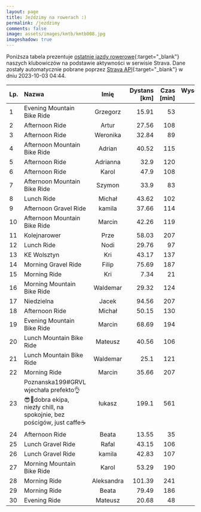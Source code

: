 ```yaml
---
layout: page
title: Jeździmy na rowerach :)
permalink: /jezdzimy
comments: false
image: assets/images/kmtb/kmtb008.jpg
imageshadow: true
---
```


Poniższa tabela prezentuje [ostatnie jazdy rowerowe](https://www.strava.com/clubs/336381){:target="_blank"} naszych klubowiczów na podstawie aktywności w serwisie Strava. Dane zostały automatycznie pobrane poprzez [Strava API](https://developers.strava.com/docs/reference/#api-Clubs-getClubActivitiesById){:target="_blank"} w dniu 2023-10-03 04:44.

Lp. | Nazwa | Imię | Dystans [km] | Czas [min] | Wysokość [m]
:--- | :--- | :---: | ---: | ---: | ---:
1|Evening Mountain Bike Ride|Grzegorz|15.91|53|134
2|Afternoon Ride|Artur|27.56|108|277
3|Afternoon Ride|Weronika|32.84|89|120
4|Afternoon Mountain Bike Ride|Adrian|40.52|115|149
5|Afternoon Ride|Adrianna|32.9|120|133
6|Afternoon Ride|Karol|47.9|108|125
7|Afternoon Mountain Bike Ride|Szymon|33.9|83|241
8|Lunch Ride|Michał|43.62|102|196
9|Afternoon Gravel Ride|kamila|37.66|114|165
10|Afternoon Mountain Bike Ride|Marcin|42.26|119|401
11|Kolejnarower|Prze|58.03|207|89
12|Lunch Ride|Nodi|29.76|97|297
13|KE Wolsztyn|Kri|43.17|137|535
14|Morning Gravel Ride|Filip|75.69|187|283
15|Morning Ride|Kri|7.34|21|29
16|Morning Mountain Bike Ride|Waldemar|29.32|124|1947
17|Niedzielna|Jacek|94.56|207|120
18|Afternoon Ride|Michał|50.15|130|168
19|Evening Mountain Bike Ride|Marcin|68.69|194|452
20|Lunch Mountain Bike Ride|Mateusz|40.56|106|268
21|Lunch Mountain Bike Ride|Waldemar|25.1|121|1633
22|Morning Ride|Marcin|35.66|207|103
23|Poznanska199#GRVL wjechała prefekto👌😎🥂dobra ekipa, niezły chill, na spokojnie, bez pościgów, just caffe☕|łukasz|199.1|561|1379
24|Afternoon Ride|Beata|13.55|35|52
25|Lunch Gravel Ride|Rafal|43.15|106|227
26|Lunch Gravel Ride|kamila|42.83|107|166
27|Morning Mountain Bike Ride|Karol|53.29|190|835
28|Morning Ride|Aleksandra|101.39|241|320
29|Morning Ride|Beata|79.49|186|153
30|Evening Ride|Mateusz|20.68|48|55

